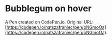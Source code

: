 # Bubblegum on hover

A Pen created on CodePen.io. Original URL: [https://codepen.io/natszafraniec/pen/oNGmoOa](https://codepen.io/natszafraniec/pen/oNGmoOa).


